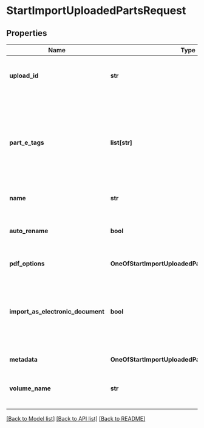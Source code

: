 # StartImportUploadedPartsRequest

## Properties
Name | Type | Description | Notes
------------ | ------------- | ------------- | -------------
**upload_id** | **str** | The UploadId received when calling the CreateMultipartUploadUrls API to request upload URLs. | 
**part_e_tags** | **list[str]** | The array of the ETag values received when writing the file chunks into the upload URLs. The ETag values should be in the order of their associated upload URLs, i.e. {eTag received when writing to the first URL}, {eTag received when writing to the second URL}, ... | 
**name** | **str** | The name for the imported entry. | 
**auto_rename** | **bool** | Indicates if the entry should be automatically renamed if an entry already exists with the given name in the folder. The default value is false. | [optional] [default to False]
**pdf_options** | **OneOfStartImportUploadedPartsRequestPdfOptions** | The options applied when importing a PDF. | [optional] 
**import_as_electronic_document** | **bool** | Indicates if the document should be imported as an electronic document (true) or as image pages (false). The default value is false. This option is only applicable when importing the following document types: txt, tif, tiff, bmp, pcx, jpg, jpeg, gif, png. | [optional] [default to False]
**metadata** | **OneOfStartImportUploadedPartsRequestMetadata** | The metadata that will be assigned to the entry. | [optional] 
**volume_name** | **str** | The name of the volume to use. Will use the default parent entry volume if not specified. This is ignored in Laserfiche Cloud. | [optional] 

[[Back to Model list]](../README.md#documentation-for-models) [[Back to API list]](../README.md#documentation-for-api-endpoints) [[Back to README]](../README.md)


